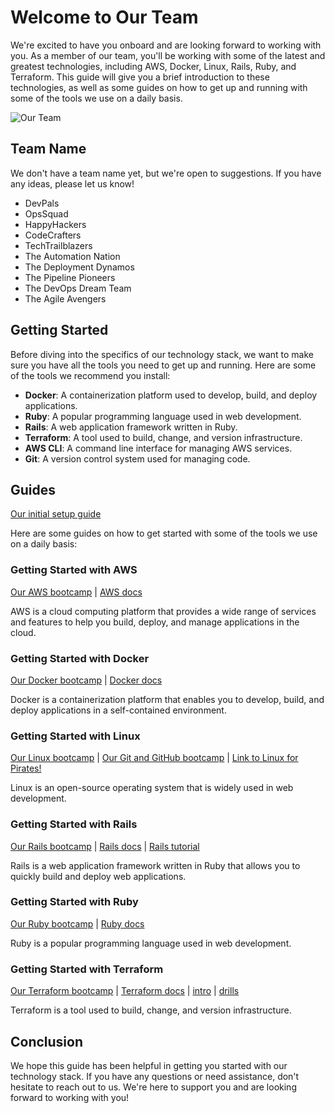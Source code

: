 # Welcome to Our Team

We're excited to have you onboard and are looking forward to working with you. As a member of our team, you'll be working with some of the latest and greatest technologies, including AWS, Docker, Linux, Rails, Ruby, and Terraform. This guide will give you a brief introduction to these technologies, as well as some guides on how to get up and running with some of the tools we use on a daily basis.

![Our Team](https://user-images.githubusercontent.com/19922556/218631229-cb041779-ac40-4714-85c3-7f64f3e6f52f.png)

## Team Name

We don't have a team name yet, but we're open to suggestions. If you have any ideas, please let us know!

- DevPals
- OpsSquad
- HappyHackers
- CodeCrafters
- TechTrailblazers
- The Automation Nation
- The Deployment Dynamos
- The Pipeline Pioneers
- The DevOps Dream Team
- The Agile Avengers

## Getting Started

Before diving into the specifics of our technology stack, we want to make sure you have all the tools you need to get up and running. Here are some of the tools we recommend you install:

- **Docker**: A containerization platform used to develop, build, and deploy applications.
- **Ruby**: A popular programming language used in web development.
- **Rails**: A web application framework written in Ruby.
- **Terraform**: A tool used to build, change, and version infrastructure.
- **AWS CLI**: A command line interface for managing AWS services.
- **Git**: A version control system used for managing code.

## Guides

[Our initial setup guide](setup.md)

Here are some guides on how to get started with some of the tools we use on a daily basis:

### Getting Started with AWS

[Our AWS bootcamp](aws/README.md) | [AWS docs](https://docs.aws.amazon.com/index.html)

AWS is a cloud computing platform that provides a wide range of services and features to help you build, deploy, and manage applications in the cloud.

### Getting Started with Docker

[Our Docker bootcamp](docker/README.md) | [Docker docs](https://docs.docker.com)

Docker is a containerization platform that enables you to develop, build, and deploy applications in a self-contained environment.

### Getting Started with Linux

[Our Linux bootcamp](linux/README.md) | [Our Git and GitHub bootcamp](git/README.md) | [Link to Linux for Pirates!](https://loftwah.github.io/linux-for-pirates)

Linux is an open-source operating system that is widely used in web development.

### Getting Started with Rails

[Our Rails bootcamp](ruby/rails/README.md) | [Rails docs](https://guides.rubyonrails.org) | [Rails tutorial](https://www.digitalocean.com/community/tutorials/how-to-build-a-ruby-on-rails-application)

Rails is a web application framework written in Ruby that allows you to quickly build and deploy web applications.

### Getting Started with Ruby

[Our Ruby bootcamp](ruby/README.md) | [Ruby docs](https://www.ruby-lang.org/en/documentation)

Ruby is a popular programming language used in web development.

### Getting Started with Terraform

[Our Terraform bootcamp](terraform/README.md) | [Terraform docs](https://developer.hashicorp.com/terraform/docs) | [intro](terraform/intro.md) | [drills](terraform/drills)

Terraform is a tool used to build, change, and version infrastructure.

## Conclusion

We hope this guide has been helpful in getting you started with our technology stack. If you have any questions or need assistance, don't hesitate to reach out to us. We're here to support you and are looking forward to working with you!
